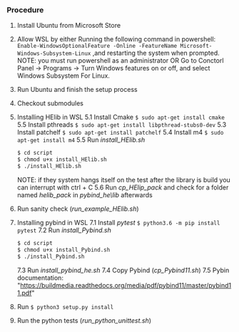 ###  Procedure
1. Install Ubuntu from Microsoft Store
2. Allow WSL by either
    Running the following command in powershell:
    `Enable-WindowsOptionalFeature -Online -FeatureName Microsoft-Windows-Subsystem-Linux`
    ,and restarting the system when prompted. 
    NOTE: you must run powershell as an administrator
    OR 
    Go to Conctorl Panel -> Programs -> Turn Windows features on or off, and select Windows Subsystem For Linux.
3. Run Ubuntu and finish the setup process
4. Checkout submodules
5. Installing HElib in WSL
    5.1 Install Cmake `$ sudo apt-get install cmake`
    5.5 Install pthreads `$ sudo apt-get install libpthread-stubs0-dev`
    5.3 Install patchelf `$ sudo apt-get install patchelf`
    5.4 Install m4 `$ sudo apt-get install m4`
    5.5 Run *install_HElib.sh* 

    ```bash
    $ cd script
    $ chmod u+x install_HElib.sh
    $ ./install_HElib.sh
    ```
    NOTE: if they system hangs itself on the test after the library is
          build you can interrupt with ctrl + C
    5.6 Run *cp_HElip_pack* and check for a folder named *helib_pack* in *pybind_he\lib* afterwards
6. Run sanity check (*run_example_HElib.sh*)
7. Installing pybind in WSL
    7.1 Install *pytest* `$ python3.6 -m pip install pytest`
    7.2 Run *install_Pybind.sh*

    ```bash
    $ cd script
    $ chmod u+x install_Pybind.sh
    $ ./install_Pybind.sh
    ```
    7.3 Run *install_pybind_he.sh*
    7.4 Copy Pybind (*cp_Pybind11.sh*)
    7.5 Pybin documentation: "https://buildmedia.readthedocs.org/media/pdf/pybind11/master/pybind11.pdf"
8. Run `$ python3 setup.py install`
9. Run the python tests (*run_python_unittest.sh*)



